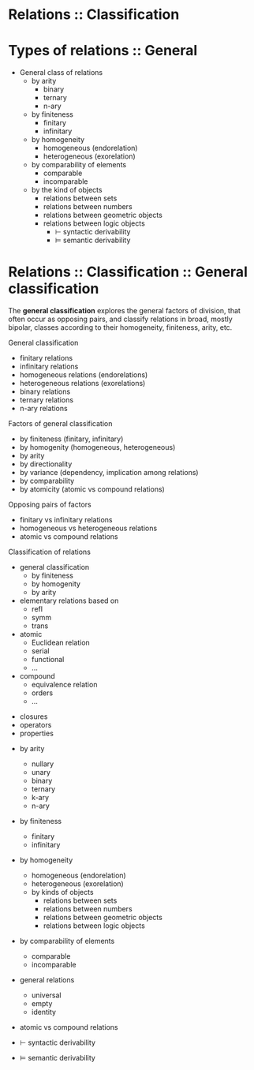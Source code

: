 # Relations :: Classification
# Types of relations :: General

* General class of relations
  - by arity
    - binary
    - ternary
    - n-ary
  - by finiteness
    - finitary
    - infinitary
  - by homogeneity
    - homogeneous (endorelation)
    - heterogeneous (exorelation)
  - by comparability of elements
    - comparable
    - incomparable
  - by the kind of objects
    - relations between sets
    - relations between numbers
    - relations between geometric objects
    - relations between logic objects
      - ⊢ syntactic derivability
      - ⊨ semantic derivability

# Relations :: Classification :: General classification

The **general classification** explores the general factors of division, that often occur as opposing pairs, and classify relations in broad, mostly bipolar, classes according to their homogeneity, finiteness, arity, etc.

General classification
- finitary relations
- infinitary relations
- homogeneous relations (endorelations)
- heterogeneous relations (exorelations)
- binary relations
- ternary relations
- n-ary relations


Factors of general classification
- by finiteness (finitary, infinitary)
- by homogenity (homogeneous, heterogeneous)
- by arity
- by directionality
- by variance (dependency, implication among relations)
- by comparability
- by atomicity (atomic vs compound relations)


Opposing pairs of factors
- finitary vs infinitary relations
- homogeneous vs heterogeneous relations
- atomic vs compound relations


Classification of relations
- general classification
  - by finiteness
  - by homogenity
  - by arity
- elementary relations based on
  - refl
  - symm
  - trans
- atomic
  - Euclidean relation
  - serial
  - functional
  - …
- compound
  - equivalence relation
  - orders
  - …
+ closures
+ operators
+ properties



- by arity
  - nullary
  - unary
  - binary
  - ternary
  - k-ary
  - n-ary
- by finiteness
  - finitary
  - infinitary
- by homogeneity
  - homogeneous (endorelation)
  - heterogeneous (exorelation)
  - by kinds of objects
    - relations between sets
    - relations between numbers
    - relations between geometric objects
    - relations between logic objects
- by comparability of elements
  - comparable
  - incomparable
- general relations
  - universal
  - empty
  - identity


- atomic vs compound relations
- ⊢ syntactic derivability
- ⊨ semantic derivability
